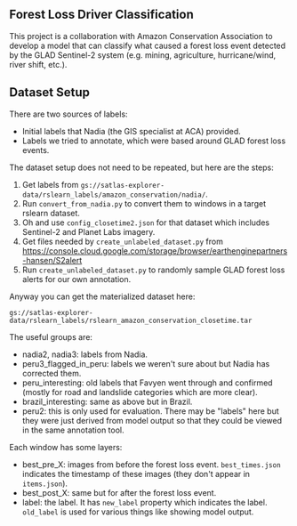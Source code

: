 Forest Loss Driver Classification
---------------------------------

This project is a collaboration with Amazon Conservation Association to develop a model
that can classify what caused a forest loss event detected by the GLAD Sentinel-2
system (e.g. mining, agriculture, hurricane/wind, river shift, etc.).


Dataset Setup
-------------

There are two sources of labels:

- Initial labels that Nadia (the GIS specialist at ACA) provided.
- Labels we tried to annotate, which were based around GLAD forest loss events.

The dataset setup does not need to be repeated, but here are the steps:

1. Get labels from `gs://satlas-explorer-data/rslearn_labels/amazon_conservation/nadia/`.
2. Run `convert_from_nadia.py` to convert them to windows in a target rslearn dataset.
3. Oh and use `config_closetime2.json` for that dataset which includes Sentinel-2 and
   Planet Labs imagery.
4. Get files needed by `create_unlabeled_dataset.py` from
   https://console.cloud.google.com/storage/browser/earthenginepartners-hansen/S2alert
5. Run `create_unlabeled_dataset.py` to randomly sample GLAD forest loss alerts for our
   own annotation.

Anyway you can get the materialized dataset here:

    gs://satlas-explorer-data/rslearn_labels/rslearn_amazon_conservation_closetime.tar

The useful groups are:

- nadia2, nadia3: labels from Nadia.
- peru3_flagged_in_peru: labels we weren't sure about but Nadia has corrected them.
- peru_interesting: old labels that Favyen went through and confirmed (mostly for road
  and landslide categories which are more clear).
- brazil_interesting: same as above but in Brazil.
- peru2: this is only used for evaluation. There may be "labels" here but they were
  just derived from model output so that they could be viewed in the same annotation
  tool.

Each window has some layers:

- best_pre_X: images from before the forest loss event. `best_times.json` indicates the
  timestamp of these images (they don't appear in `items.json`).
- best_post_X: same but for after the forest loss event.
- label: the label. It has `new_label` property which indicates the label. `old_label`
  is used for various things like showing model output.
